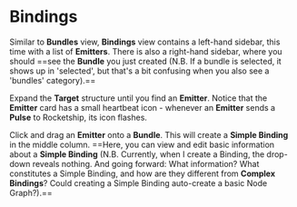 # Bindings

Similar to **Bundles** view, **Bindings** view contains a left-hand sidebar, this time with a list of **Emitters**. There is also a right-hand sidebar, where you should ==see the **Bundle** you just created (N.B. If a bundle is selected, it shows up in 'selected', but that's a bit confusing when you also see a 'bundles' category).==

Expand the **Target** structure until you find an **Emitter**. Notice that the **Emitter** card has a small heartbeat icon - whenever an **Emitter** sends a **Pulse** to Rocketship, its icon flashes. 

Click and drag an **Emitter** onto a **Bundle**. This will create a **Simple Binding** in the middle column. ==Here, you can view and edit basic information about a **Simple Binding** (N.B. Currently, when I create a Binding, the drop-down reveals nothing. And going forward: What information? What constitutes a Simple Binding, and how are they different from **Complex Bindings**? Could creating a Simple Binding auto-create a basic Node Graph?).==